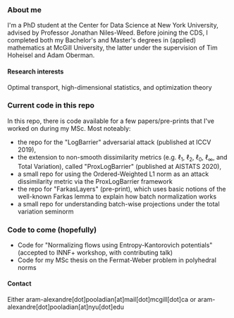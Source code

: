 ### About me

I'm a PhD student at the Center for Data Science at New York University, advised by Professor Jonathan Niles-Weed. Before joining the CDS, I completed both my Bachelor's and Master's degrees in (applied) mathematics at McGill University, the latter under the supervision of Tim Hoheisel and Adam Oberman.

#### Research interests
Optimal transport, high-dimensional statistics, and optimization theory 

### Current code in this repo
In this repo, there is code available for a few papers/pre-prints that I've worked on during my MSc. Most noteably:
- the repo for the  "LogBarrier" adversarial attack (published at ICCV 2019), 
- the extension to non-smooth dissimilarity metrics (e.g. &#8467;<sub>1</sub>, &#8467;<sub>2</sub>, &#8467;<sub>0</sub>, &#8467;<sub>&infin;</sub>, and Total Variation), called "ProxLogBarrier" (published at AISTATS 2020), 
- a small repo for using the Ordered-Weighted L1 norm as an attack dissimilarity metric via the ProxLogBarrier framework
- the repo for "FarkasLayers" (pre-print), which uses basic notions of the well-known Farkas lemma to explain how batch normalization works
- a small repo for understanding batch-wise projections under the total variation seminorm

### Code to come (hopefully)
- Code for "Normalizing flows using Entropy-Kantorovich potentials" (accepted to INNF+ workshop, with contributing talk)
- Code for my MSc thesis on the Fermat-Weber problem in polyhedral norms

#### Contact
Either aram-alexandre[dot]pooladian[at]mail[dot]mcgill[dot]ca or aram-alexandre[dot]pooladian[at]nyu[dot]edu
